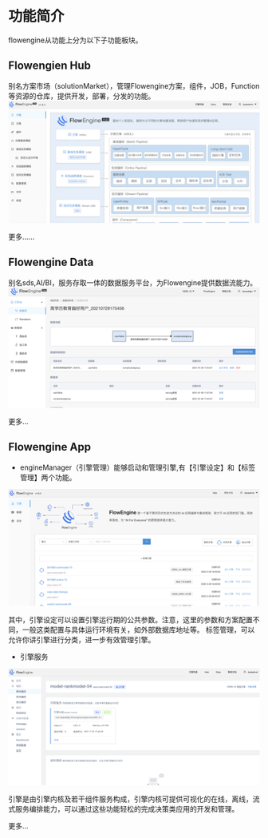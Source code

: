# 功能简介
flowengine从功能上分为以下子功能板块。
## Flowengien Hub 

别名方案市场（solutionMarket），管理Flowengine方案，组件，JOB，Function等资源的仓库，提供开发，部署，分发的功能。
![struction](../assets/intro-hub.png)

更多......

## Flowengine Data 

别名sds,AI/BI，服务存取一体的数据服务平台，为Flowengine提供数据流能力。
![struction](../assets/intro-sds.png)

更多...


## Flowengine App
 
* engineManager（引擎管理）能够启动和管理引擎,有【引擎设定】和【标签管理】两个功能。

![struction](../assets/fl_intro.png)

其中，引擎设定可以设置引擎运行期的公共参数。注意，这里的参数和方案配置不同，一般这类配置与具体运行环境有关，如外部数据库地址等。
标签管理，可以允许你讲引擎进行分类，进一步有效管理引擎。

* 引擎服务

![struction](../assets/intro-engine.png)

引擎是由引擎内核及若干组件服务构成，引擎内核可提供可视化的在线，离线，流式服务编排能力，可以通过这些功能轻松的完成决策类应用的开发和管理。

更多...
